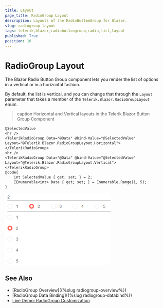 ```yaml
---
title: Layout
page_title: RadioGroup Layout
description: Layouts of the RadioButtonGroup for Blazor.
slug: radiogroup-layout
tags: telerik,blazor,radiobuttongroup,radio,list,layout
published: True
position: 10
---
```


# RadioGroup Layout

The Blazor Radio Button Group component lets you render the list of options in a vertical or in a horizontal fashion.

By default, the list is vertical, and you can change that through the `Layout` parameter that takes a member of the `Telerik.Blazor.RadioGroupLayout` enum.

>caption Horizontal and Vertical layouts in the Telerik Blazor Button Group Component

````CSHTML
@SelectedValue
<hr />
<TelerikRadioGroup Data="@Data" @bind-Value="@SelectedValue" Layout="@Telerik.Blazor.RadioGroupLayout.Horizontal"></TelerikRadioGroup>
<hr />
<TelerikRadioGroup Data="@Data" @bind-Value="@SelectedValue" Layout="@Telerik.Blazor.RadioGroupLayout.Vertical"></TelerikRadioGroup>
@code{
    int SelectedValue { get; set; } = 2;
    IEnumerable<int> Data { get; set; } = Enumerable.Range(1, 5);
}
````

![Layouts in the ButtonGroup component](images/radio-group-layout.png)

## See Also

  * [RadioGroup Overview]({%slug radiogroup-overview%})
  * [RadioGroup Data Binding]({%slug radiogroup-databind%})
  * [Live Demo: RadioGroup Customization](https://demos.telerik.com/blazor-ui//radiogroup/customization)

